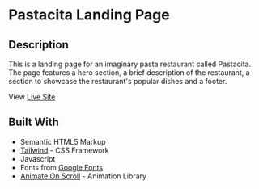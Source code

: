 # Pastacita Landing Page

## Description

This is a landing page for an imaginary pasta restaurant called Pastacita. The page features a hero section, a brief description of the restaurant, a section to showcase the restaurant's popular dishes and a footer.

View [Live Site](https://)

## Built With

- Semantic HTML5 Markup
- [Tailwind](https://tailwindcss.com) - CSS Framework
- Javascript
- Fonts from [Google Fonts](https://fonts.google.com)
- [Animate On Scroll](https://https://michalsnik.github.io/aos/) - Animation Library
